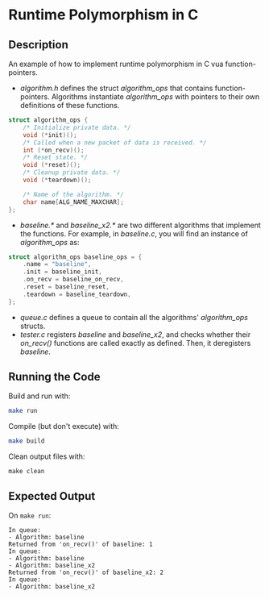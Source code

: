 # Runtime Polymorphism in C

## Description 
An example of how to implement runtime polymorphism in C vua function-pointers.

* *algorithm.h* defines the struct *algorithm_ops* that contains function-pointers. Algorithms instantiate *algorithm_ops* with pointers to their own definitions of these functions.
```C
struct algorithm_ops {
	/* Initialize private data. */
	void (*init)();
    /* Called when a new packet of data is received. */
	int (*on_recv)();
    /* Reset state. */
	void (*reset)();
	/* Cleanup private data. */
	void (*teardown)();

	/* Name of the algorithm. */
	char name[ALG_NAME_MAXCHAR];
};
```
* *baseline.\** and *baseline_x2.\** are two different algorithms that implement the functions. For example, in *baseline.c*, you will find an instance of *algorithm_ops* as:
```C
struct algorithm_ops baseline_ops = {
    .name = "baseline",
    .init = baseline_init,
    .on_recv = baseline_on_recv,
    .reset = baseline_reset,
    .teardown = baseline_teardown,
};
```
* *queue.c* defines a queue to contain all the algorithms' *algorithm_ops* structs.
* *tester.c* registers *baseline* and *baseline_x2*, and checks whether their *on_recv()* functions are called exactly as defined. Then, it deregisters *baseline*.

## Running the Code
Build and run with:
```bash
make run
```

Compile (but don't execute) with:
```bash
make build
```

Clean output files with:
```
make clean
```

## Expected Output
On `make run`:
```
In queue:
- Algorithm: baseline
Returned from 'on_recv()' of baseline: 1
In queue:
- Algorithm: baseline
- Algorithm: baseline_x2
Returned from 'on_recv()' of baseline_x2: 2
In queue:
- Algorithm: baseline_x2
```